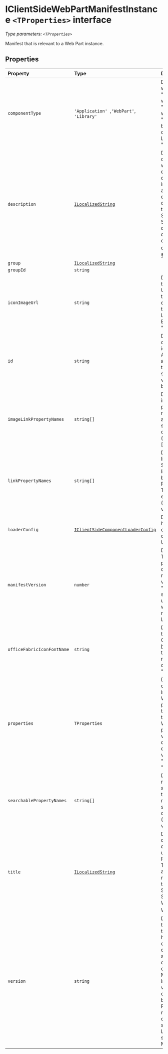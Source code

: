 # IClientSideWebPartManifestInstance `<TProperties>` interface



_Type parameters: `<TProperties>`_

Manifest that is relevant to a Web Part instance. 





## Properties

| Property	   | Type	| Description|
|:-------------|:-------|:-----------|
|`componentType`      | `'Application' `,` 'WebPart' `,` 'Library'` | Definition: Type of client side component. Components with the "Application" type are defined by the  "IClientSideApplicationManifest" interface. Components with the "WebPart" type are defined by the  "IClientSideWebPartManifest" interface. Components with the "Library" type are defined by the  "IClientSideLibraryManifest" interface.  Usage: To help bundling, loading, enumeration, and initialization of components based on their contents.  Required: yes  Localized: no  Supported values: "Application", "WebPart", "Library"  Example: "Application" |
|`description`      | [`ILocalizedString`](../sp-module-interfaces/ilocalizedstring.md) | Definition: Description of the web part represented as a dictionary of locale keys to description values. This  value will be displayed to the user in the toolbox. This description should be used in the Toolbox tooltip and  other display areas. The Web Part developer may give an initial description to the webpart. The organization admin  and page author will have the ability to change this description as per need.  Usage: display the description of the webpart in the toolbox tooltip, webpart gallery and the page.  Required: yes  Type: Object  Localized: yes  Supported values: a dictionary of locale keys to strings. Should always have a 'default' key.  Example: "A tool for displaying neat information."  {  "default": "A tool for displaying neat information.",  "en-us": "A tool for displaying neat information.",  "fr-fr": "Un outil d’affichage des informations soignées.",  "zh": "用於顯示整潔資訊的工具。"  } |
|`group`      | [`ILocalizedString`](../sp-module-interfaces/ilocalizedstring.md) |  |
|`groupId`      | `string` |  |
|`iconImageUrl`      | `string` | Definition: The icon for the WebPart,to be displayed in the toolbox,represented an image URL. The image at the  URL must be exactly 38x38 px (SPPPLAT VSO#218660 to fix the size of the icon image).  If the '{@link officeFabricIconFontName}' field does not have a value, this field must have a value.  Required: no  Type: string  Localized: no  Supported values: Any absolute URL.  Example: "https://contoso.akamaihd.net/files/myWebpartIcon.png" |
|`id`      | `string` | Definition: A universally unique component id. Each client side component is required to have this id. Once an  id has been used for a component, it cannot be changed. A change in this value is treated same as the creation of  a new component. Two components are never expected to have the same id.  Usage: Uniquely identify a client side component.  Required: yes  Localized: no  Supported values: any GUID  Example: "dbef608d-3ad5-4f8f-b139-d916f2f0a294" |
|`imageLinkPropertyNames`      | `string[]` | Definition: List of names of Web Part properties that are image sources and need to be link fixed up  and potentially preloaded for performance reasons.  Required: no. If not provided, all values are sanitized  Type: string array  Supported values: any property names  Values: the strings in the array are expected to be JSONPath for the object properties.  (http://goessner.net/articles/JsonPath/)  Example: ["image[0].source"] |
|`linkPropertyNames`      | `string[]` | Definition: List of names of Web Part properties that are links and need to be link fixed up.  Link fixup is a SharePoint feature to help make sure SharePoint internal links in the content  are correct. Pages and content can be moved around within SharePoint site hierarchy.  Required: no. If not provided, all values are sanitized  Type: string array  Values: the strings in the array are expected to be JSONPath for the object properties.  (http://goessner.net/articles/JsonPath/)  Supported values: any property names  Example: ["destination.url"] |
|`loaderConfig`      | [`IClientSideComponentLoaderConfig`](../sp-module-interfaces/iclientsidecomponentloaderconfig.md) | Definition: This portion of the configuration describes how the component is to be loaded and initialized by a  client. It contains an enumeration of scripts that the component requires along with a single entrypoint script.  Usage: Loading a component.  Required: yes   |
|`manifestVersion`      | `number` | Definition: Version of the component manifest schema. The value of this field is controlled by Microsoft. The  purpose of this field is to help manage upgrades of the component manifest schema. A component developer needs to  only confirm that they are using the correct value per the manifest schema. Please read the "manifest upgrade  rules" for more details on when the schema could change. Note, manifest schema version upgrade will be considered  a big API change event and will be advertised broadly.  Usage: To help support multiple manifest schema versions.  Required: yes  Localized: no  Supported values: +ve integer.  Example: 1 |
|`officeFabricIconFontName`      | `string` | Definition: The icon for the Web Part,to be displayed in the toolbox,represented as a character name in the  Office 365 icon font file. The icon font is specified here: http://o365icons.cloudapp.net/. If this field has  a value, the '{@link iconImageUrl}' field will be ignored.  Required: no  Type: string  Localized: no  Supported values: Any character name in the Office 365 Icon Font.  Example: "graph" |
|`properties`      | `TProperties` | Definition: every Web Part is expected to have some custom properties. e.g. an image Web Part may have the image  url and caption text as custom properties, a list Web Part may have the list id and list title as custom  properties, and so on. The Web Part framework is transparent to these properties. It just acts as a conduit to  pass these properties in and out to the Web Parts. The Web Part developer fully controls the schema of these  properties. The Web Part developer should follow versioning rules (@todo: pointer to Web Part versioning document)  to evolve these properties.    Usage: rendering of the Web Part.  Required: yes  Localized: no  Supported values: any  Example: {"imageSource": "https://contoso.akamaihd.net/files/contosoLogo.jpg", "captionText": "Contoso logo"}" |
|`searchablePropertyNames`      | `string[]` | Definition: List of names of Web Part properties that need to be indexed for search.  Usage: extract the specified value properties on the server and provide them to the search indexer.  Required: no. If not provided, no values are indexed.  Type: string array  Values: the strings in the array are expected to be JSONPath for the object properties.  (http://goessner.net/articles/JsonPath/)  Supported values: any property names  Example: ["text"] |
|`title`      | [`ILocalizedString`](../sp-module-interfaces/ilocalizedstring.md) | Definition: Title of the web part represented as a single a dictionary of locale keys to title values. This  value will be displayed to the user in the toolbox. This title should be used in the Toolbox and other display  areas. The Web Part developer may give an initial title to the webpart. The organization admin and page author  will have the ability to change this title as per need.  Usage: display the name of the webpart in the toolbox, webpart gallery and the page.  Required: yes  Type: Object  Localized: yes  Supported values: a dictionary of locale keys to strings. Should always have a 'default' key.  Example: "My Webpart"  {  "default": "My WebPart"  "en-us": "My WebPart",  "fr-fr": "Ma WebPart",  "zh": "我的 web 部件"  } |
|`version`      | `string` | Definition: Client side component version. The value of this field is expected to be controlled by the developer  of the client side component. The purpose of this field is to help client side component developers upgrade their  client side components in a managed way. This helps the consumers of the client side component make decisions  about when and how to upgrade the client side component. As the developer evolves the code for their client side  component, they can decide to bump the MAJOR, MINOR or PATCH version of the component. All incompatible API  changes should result in a MAJOR version bump. Backwards compatible functionality changes should result in a  MINOR version bump, and backwards compatible bug fixes should result in a PATCH version bump. Please see  http://semver.org for more details on how to manage the version of your components.  Usage: Versioning and evolving a client side component safely in a controlled way.  Required: yes  Localized: no  Supported values: string representing a semantic version (http://semver.org) i.e. MAJOR.MINOR.PATCH  Example: "1.0.0" |





